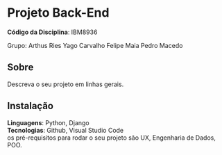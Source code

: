 # Projeto Back-End 

**Código da Disciplina**: IBM8936<br>

Grupo: 
  Arthus Ries
  Yago Carvalho
  Felipe Maia
  Pedro Macedo

## Sobre 
Descreva o seu projeto em linhas gerais. 

## Instalação 
**Linguagens**: Python, Django<br>
**Tecnologias**: Github, Visual Studio Code<br>
 os pré-requisitos para rodar o seu projeto são UX, Engenharia de Dados, POO.


